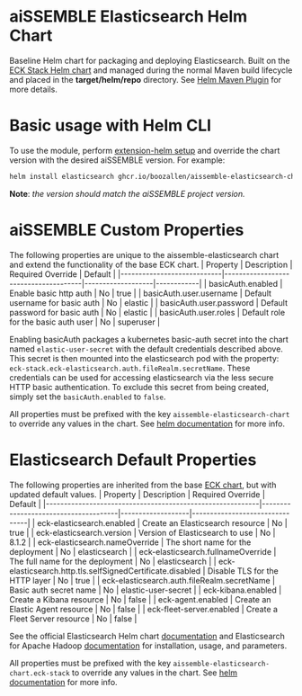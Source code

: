 # aiSSEMBLE Elasticsearch Helm Chart
Baseline Helm chart for packaging and deploying Elasticsearch. Built on the [ECK Stack Helm chart](https://github.com/elastic/cloud-on-k8s/tree/main/deploy/eck-stack) and managed during the normal Maven build lifecycle and placed in the **target/helm/repo** directory. See [Helm Maven Plugin](https://github.com/kokuwaio/helm-maven-plugin) for more details.

# Basic usage with Helm CLI
To use the module, perform [extension-helm setup](../README.md#leveraging-extensions-helm) and override the chart version with the desired aiSSEMBLE version. For example:
```bash
helm install elasticsearch ghcr.io/boozallen/aissemble-elasticsearch-chart --version <AISSEMBLE-VERSION>
```
**Note**: *the version should match the aiSSEMBLE project version.*

# aiSSEMBLE Custom Properties
The following properties are unique to the aissemble-elasticsearch chart and extend the functionality of the base ECK chart.
| Property                   | Description                          | Required Override | Default    |
|----------------------------|--------------------------------------|-------------------|------------|
| basicAuth.enabled          | Enable basic http auth               | No                | true       |
| basicAuth.user.username    | Default username for basic auth      | No                | elastic    |
| basicAuth.user.password    | Default password for basic auth      | No                | elastic    |
| basicAuth.user.roles       | Default role for the basic auth user | No                | superuser  |

Enabling basicAuth packages a kubernetes basic-auth secret into the chart named `elastic-user-secret` with the default credentials described above. This secret is then mounted into the elasticsearch pod with the property: `eck-stack.eck-elasticsearch.auth.fileRealm.secretName`. These credentials can be used for accessing elasticsearch via the less secure HTTP basic authentication. To exclude this secret from being created, simply set the `basicAuth.enabled` to `false`.

All properties must be prefixed with the key `aissemble-elasticsearch-chart` to override any values in the chart. See [helm documentation](https://helm.sh/docs/chart_template_guide/subcharts_and_globals/#overriding-values-from-a-parent-chart) for more info.

# Elasticsearch Default Properties
The following properties are inherited from the base [ECK chart](https://github.com/elastic/cloud-on-k8s/tree/main/deploy/eck-stack/charts/eck-elasticsearch), but with updated default values.
| Property                                                  | Description                          | Required Override | Default                        |
|-----------------------------------------------------------|--------------------------------------|-------------------|--------------------------------|
| eck-elasticsearch.enabled                                 | Create an Elasticsearch resource     | No                | true                           |
| eck-elasticsearch.version                                 | Version of Elasticsearch to use      | No                | 8.1.2                          |
| eck-elasticsearch.nameOverride                            | The short name for the deployment    | No                | elasticsearch                  |
| eck-elasticsearch.fullnameOverride                        | The full name for the deployment     | No                | elasticsearch                  |
| eck-elasticsearch.http.tls.selfSignedCertificate.disabled | Disable TLS for the HTTP layer       | No                | true                           |
| eck-elasticsearch.auth.fileRealm.secretName               | Basic auth secret name               | No                | elastic-user-secret            |
| eck-kibana.enabled                                        | Create a Kibana resource             | No                | false                          |
| eck-agent.enabled                                         | Create an Elastic Agent resource     | No                | false                          |
| eck-fleet-server.enabled                                  | Create a Fleet Server resource       | No                | false                          |

See the official Elasticsearch Helm chart [documentation](https://www.elastic.co/guide/en/cloud-on-k8s/2.8/k8s-elasticsearch-specification.html) and Elasticsearch for Apache Hadoop [documentation](https://www.elastic.co/guide/en/elasticsearch/hadoop/8.1/reference.html) for installation, usage, and parameters.

All properties must be prefixed with the key `aissemble-elasticsearch-chart.eck-stack` to override any values in the chart. See [helm documentation](https://helm.sh/docs/chart_template_guide/subcharts_and_globals/#overriding-values-from-a-parent-chart) for more info.